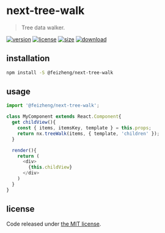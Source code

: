 # next-tree-walk
> Tree data walker.

[![version][version-image]][version-url]
[![license][license-image]][license-url]
[![size][size-image]][size-url]
[![download][download-image]][download-url]

## installation
```bash
npm install -S @feizheng/next-tree-walk
```

## usage
```js
import '@feizheng/next-tree-walk';

class MyComponent extends React.Component{
  get childView(){
    const { items, itemsKey, template } = this.props;
    return nx.treeWalk(items, { template, 'children' });
  }

  render(){
    return (
      <div>
        {this.childView}
      </div>
    )
  }
}
```

## license
Code released under [the MIT license](https://github.com/afeiship/next-tree-walk/blob/master/LICENSE.txt).

[version-image]: https://img.shields.io/npm/v/@feizheng/next-tree-walk
[version-url]: https://npmjs.org/package/@feizheng/next-tree-walk

[license-image]: https://img.shields.io/npm/l/@feizheng/next-tree-walk
[license-url]: https://github.com/afeiship/next-tree-walk/blob/master/LICENSE.txt

[size-image]: https://img.shields.io/bundlephobia/minzip/@feizheng/next-tree-walk
[size-url]: https://github.com/afeiship/next-tree-walk/blob/master/dist/next-tree-walk.min.js

[download-image]: https://img.shields.io/npm/dm/@feizheng/next-tree-walk
[download-url]: https://www.npmjs.com/package/@feizheng/next-tree-walk
